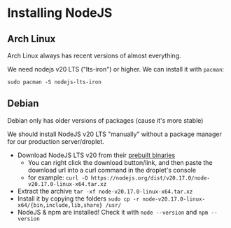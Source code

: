 # Installing NodeJS

## Arch Linux

Arch Linux always has recent versions of almost everything.

We need nodejs v20 LTS ("lts-iron") or higher. We can install it with `pacman`:
```
sudo pacman -S nodejs-lts-iron
```

## Debian

Debian only has older versions of packages (cause it's more stable)

We should install NodeJS v20 LTS "manually" without a package manager for our production server/droplet.

- Download NodeJS LTS v20 from their [prebuilt binaries](https://nodejs.org/en/download/prebuilt-binaries)
  - You can right click the download button/link, and then paste the download url into a curl command in the droplet's console
  - for example: `curl -O https://nodejs.org/dist/v20.17.0/node-v20.17.0-linux-x64.tar.xz`
- Extract the archive `tar -xf node-v20.17.0-linux-x64.tar.xz`
- Install it by copying the folders `sudo cp -r node-v20.17.0-linux-x64/{bin,include,lib,share} /usr/`
- NodeJS & npm are installed! Check it with `node --version` and `npm --version`
